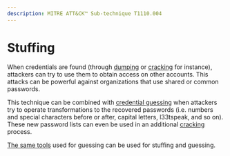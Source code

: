 ```yaml
---
description: MITRE ATT&CK™ Sub-technique T1110.004
---
```


# Stuffing

When credentials are found (through [dumping](../dumping/) or [cracking](../cracking.md) for instance), attackers can try to use them to obtain access on other accounts. This attacks can be powerful against organizations that use shared or common passwords.&#x20;

This technique can be combined with [credential guessing](broken-reference) when attackers try to operate transformations to the recovered passwords (i.e. numbers and special characters before or after, capital letters, l33tspeak, and so on). These new password lists can even be used in an additional [cracking](../cracking.md) process.

[The same tools](broken-reference) used for guessing can be used for stuffing and guessing.
